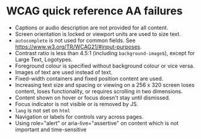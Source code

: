# WCAG quick reference AA failures

- Captions or audio description are not provided for all content.
- Screen orientation is locked or viewport units are used to size text.
- `autocomplete` is not used for common fields. See https://www.w3.org/TR/WCAG21/#input-purposes.
- Contrast ratio is less than 4.5:1 (including `background-image`s), except for Large Text, Logotypes.
- Foreground colour is specified without background colour or vice versa.
- Images of text are used instead of text.
- Fixed-width containers and fixed position content are used.
- Increasing text size and spacing or viewing on a 256 x 320 screen loses content, loses functionality, or requires scrolling in two dimensions.
- Content shown on hover or focus doesn't stay until dismissed.
- Focus indicator is not visible or is removed by JS.
- `lang` is not set on `html`
- Navigation or labels for controls vary across pages.
- Using role="alert" or aria-live="assertive" on content which is not important and time-sensitive 
